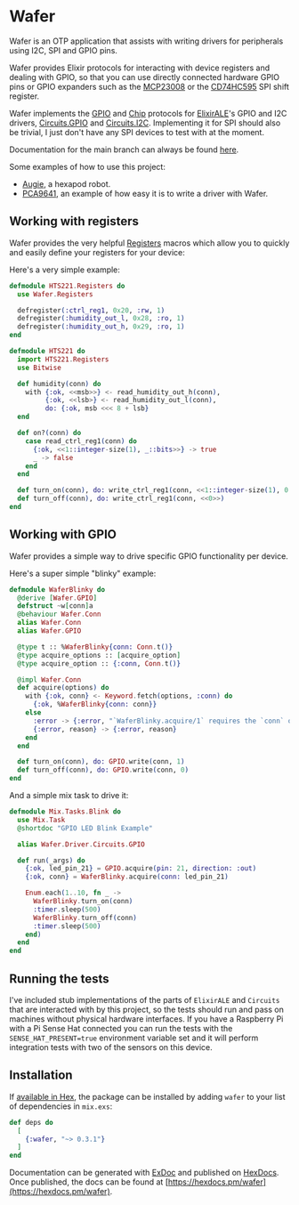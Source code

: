 # Wafer

Wafer is an OTP application that assists with writing drivers for peripherals using I2C, SPI and GPIO pins.

Wafer provides Elixir protocols for interacting with device registers and dealing with GPIO, so that you can use directly connected hardware GPIO pins or GPIO expanders such as the [MCP23008](https://www.microchip.com/wwwproducts/en/MCP23008) or the [CD74HC595](http://www.ti.com/product/CD74HC595) SPI shift register.

Wafer implements the [GPIO](https://hexdocs.pm/wafer/Wafer.GPIOProto.html) and [Chip](https://hexdocs.pm/wafer/Wafer.Chip.html) protocols for [ElixirALE](https://hex.pm/packages/elixir_ale)'s GPIO and I2C drivers, [Circuits.GPIO](https://hex.pm/packages/circuits_gpio) and [Circuits.I2C](https://hex.pm/packages/circuits_i2c).  Implementing it for SPI should also be trivial, I just don't have any SPI devices to test with at the moment.

Documentation for the main branch can always be found [here](https://jimsy.gitlab.io/wafer/).

Some examples of how to use this project:
 - [Augie](https://gitlab.com/jimsy/augie), a hexapod robot.
 - [PCA9641](https://gitlab.com/jimsy/pca9641), an example of how easy it is to write a driver with Wafer.

## Working with registers

Wafer provides the very helpful [Registers](https://hexdocs.pm/wafer/Wafer.Registers.html) macros which allow you to quickly and easily define your registers for your device:

Here's a very simple example:

```elixir
defmodule HTS221.Registers do
  use Wafer.Registers

  defregister(:ctrl_reg1, 0x20, :rw, 1)
  defregister(:humidity_out_l, 0x28, :ro, 1)
  defregister(:humidity_out_h, 0x29, :ro, 1)
end

defmodule HTS221 do
  import HTS221.Registers
  use Bitwise

  def humidity(conn) do
    with {:ok, <<msb>>} <- read_humidity_out_h(conn),
         {:ok, <<lsb>} <- read_humidity_out_l(conn),
         do: {:ok, msb <<< 8 + lsb}
  end

  def on?(conn) do
    case read_ctrl_reg1(conn) do
      {:ok, <<1::integer-size(1), _::bits>>} -> true
      _ -> false
    end
  end

  def turn_on(conn), do: write_ctrl_reg1(conn, <<1::integer-size(1), 0::integer-size(7)>>)
  def turn_off(conn), do: write_ctrl_reg1(conn, <<0>>)
end
```

## Working with GPIO

Wafer provides a simple way to drive specific GPIO functionality per device.

Here's a super simple "blinky" example:

```elixir
defmodule WaferBlinky do
  @derive [Wafer.GPIO]
  defstruct ~w[conn]a
  @behaviour Wafer.Conn
  alias Wafer.Conn
  alias Wafer.GPIO

  @type t :: %WaferBlinky{conn: Conn.t()}
  @type acquire_options :: [acquire_option]
  @type acquire_option :: {:conn, Conn.t()}

  @impl Wafer.Conn
  def acquire(options) do
    with {:ok, conn} <- Keyword.fetch(options, :conn) do
      {:ok, %WaferBlinky{conn: conn}}
    else
      :error -> {:error, "`WaferBlinky.acquire/1` requires the `conn` option."}
      {:error, reason} -> {:error, reason}
    end
  end

  def turn_on(conn), do: GPIO.write(conn, 1)
  def turn_off(conn), do: GPIO.write(conn, 0)
end
```

And a simple mix task to drive it:

```elixir
defmodule Mix.Tasks.Blink do
  use Mix.Task
  @shortdoc "GPIO LED Blink Example"

  alias Wafer.Driver.Circuits.GPIO

  def run(_args) do
    {:ok, led_pin_21} = GPIO.acquire(pin: 21, direction: :out)
    {:ok, conn} = WaferBlinky.acquire(conn: led_pin_21)

    Enum.each(1..10, fn _ ->
      WaferBlinky.turn_on(conn)
      :timer.sleep(500)
      WaferBlinky.turn_off(conn)
      :timer.sleep(500)
    end)
  end
end
```

## Running the tests

I've included stub implementations of the parts of `ElixirALE` and `Circuits`
that are interacted with by this project, so the tests should run and pass on
machines without physical hardware interfaces.  If you have a Raspberry Pi with
a Pi Sense Hat connected you can run the tests with the `SENSE_HAT_PRESENT=true`
environment variable set and it will perform integration tests with two of the
sensors on this device.

## Installation

If [available in Hex](https://hex.pm/docs/publish), the package can be installed
by adding `wafer` to your list of dependencies in `mix.exs`:

```elixir
def deps do
  [
    {:wafer, "~> 0.3.1"}
  ]
end
```

Documentation can be generated with [ExDoc](https://github.com/elixir-lang/ex_doc)
and published on [HexDocs](https://hexdocs.pm). Once published, the docs can
be found at [https://hexdocs.pm/wafer](https://hexdocs.pm/wafer).

